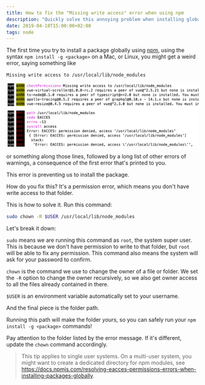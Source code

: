 ```yaml
---
title: How to fix the "Missing write access" error when using npm
description: "Quickly solve this annoying problem when installing global packages using npm"
date: 2019-04-18T15:00:00+02:00
tags: node
---
```


The first time you try to install a package globally using [npm](/npm/), using the syntax `npm install -g <package>` on a Mac, or Linux, you might get a weird error, saying something like

```txt
Missing write access to /usr/local/lib/node_modules
```

![npm error message](error-npm-permission.png)

or something along those lines, followed by a long list of other errors of warnings, a consequence of the first error that's printed to you.

This error is preventing us to install the package.

How do you fix this? It's a permission error, which means you don't have write access to that folder.

This is how to solve it. Run this command:

```sh
sudo chown -R $USER /usr/local/lib/node_modules
```

Let's break it down:

`sudo` means we are running this command as `root`, the system super user. This is because we don't have permission to write to that folder, but `root` will be able to fix any permission. This command also means the system will ask for your password to confirm.

`chown` is the command we use to change the owner of a file or folder. We set the `-R` option to change the owner recursively, so we also get owner access to all the files already contained in there.

`$USER` is an environment variable automatically set to your username.

And the final piece is the folder path.

Running this path will make the folder *yours*, so you can safely run your `npm install -g <package>` commands!

Pay attention to the folder listed by the error message. If it's different, update the `chown` command accordingly.

> This tip applies to single user systems. On a multi-user system, you might want to create a dedicated directory for npm modules, see <https://docs.npmjs.com/resolving-eacces-permissions-errors-when-installing-packages-globally>.